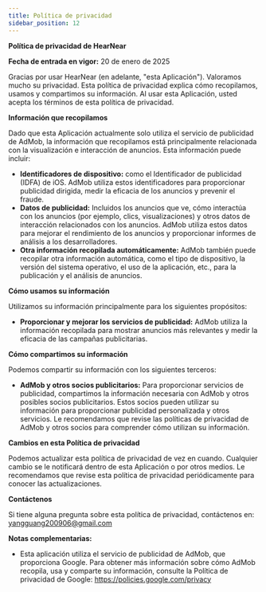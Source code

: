 ```yaml
---
title: Política de privacidad
sidebar_position: 12
---
```


**Política de privacidad de HearNear**

**Fecha de entrada en vigor:** 20 de enero de 2025

Gracias por usar HearNear (en adelante, "esta Aplicación"). Valoramos mucho su privacidad. Esta política de privacidad explica cómo recopilamos, usamos y compartimos su información. Al usar esta Aplicación, usted acepta los términos de esta política de privacidad.

**Información que recopilamos**

Dado que esta Aplicación actualmente solo utiliza el servicio de publicidad de AdMob, la información que recopilamos está principalmente relacionada con la visualización e interacción de anuncios. Esta información puede incluir:

- **Identificadores de dispositivo:** como el Identificador de publicidad (IDFA) de iOS. AdMob utiliza estos identificadores para proporcionar publicidad dirigida, medir la eficacia de los anuncios y prevenir el fraude.
- **Datos de publicidad:** Incluidos los anuncios que ve, cómo interactúa con los anuncios (por ejemplo, clics, visualizaciones) y otros datos de interacción relacionados con los anuncios. AdMob utiliza estos datos para mejorar el rendimiento de los anuncios y proporcionar informes de análisis a los desarrolladores.
- **Otra información recopilada automáticamente:** AdMob también puede recopilar otra información automática, como el tipo de dispositivo, la versión del sistema operativo, el uso de la aplicación, etc., para la publicación y el análisis de anuncios.

**Cómo usamos su información**

Utilizamos su información principalmente para los siguientes propósitos:

- **Proporcionar y mejorar los servicios de publicidad:** AdMob utiliza la información recopilada para mostrar anuncios más relevantes y medir la eficacia de las campañas publicitarias.

**Cómo compartimos su información**

Podemos compartir su información con los siguientes terceros:

- **AdMob y otros socios publicitarios:** Para proporcionar servicios de publicidad, compartimos la información necesaria con AdMob y otros posibles socios publicitarios. Estos socios pueden utilizar su información para proporcionar publicidad personalizada y otros servicios. Le recomendamos que revise las políticas de privacidad de AdMob y otros socios para comprender cómo utilizan su información.

**Cambios en esta Política de privacidad**

Podemos actualizar esta política de privacidad de vez en cuando. Cualquier cambio se le notificará dentro de esta Aplicación o por otros medios. Le recomendamos que revise esta política de privacidad periódicamente para conocer las actualizaciones.

**Contáctenos**

Si tiene alguna pregunta sobre esta política de privacidad, contáctenos en: yangguang200906@gmail.com

**Notas complementarias:**

- Esta aplicación utiliza el servicio de publicidad de AdMob, que proporciona Google. Para obtener más información sobre cómo AdMob recopila, usa y comparte su información, consulte la Política de privacidad de Google: https://policies.google.com/privacy

